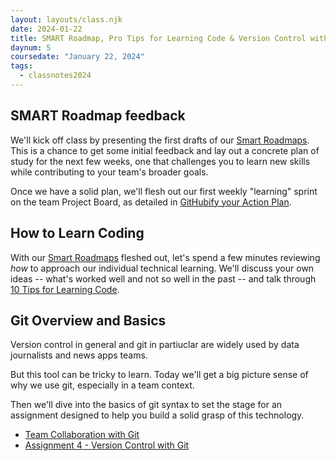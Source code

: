 ```yaml
---
layout: layouts/class.njk
date: 2024-01-22
title: SMART Roadmap, Pro Tips for Learning Code & Version Control with Git
daynum: 5
coursedate: "January 22, 2024"
tags:
  - classnotes2024
---
```



## SMART Roadmap feedback

We'll kick off class by presenting the first drafts of our [Smart Roadmaps](../../topics/smart_roadmap/). This is a chance to
get some initial feedback and lay out a concrete plan of study for the next few weeks, one that challenges you to learn new skills while contributing to your team's broader goals.

Once we have a solid plan, we'll flesh out our first weekly "learning" sprint on the team Project Board, as detailed in [GitHubify your Action Plan](../../topics/smart_roadmap/#githubify-your-action-plan).


## How to Learn Coding

With our [Smart Roadmaps](../../topics/smart_roadmap/) fleshed out, let's spend a few minutes reviewing *how* to approach our individual technical learning. We'll discuss your own ideas -- what's worked well and not so well in the past -- and talk through [10 Tips for Learning Code](../../topics/ten_tips_for_learning_code/).


## Git Overview and Basics

Version control in general and git in partiuclar are widely used by data journalists and news apps teams.

But this tool can be tricky to learn. Today we'll get a big picture sense of why we use git, especially in a team context.

Then we'll dive into the basics of git syntax to set the stage for an assignment designed to help you build a solid grasp of this technology.

* [Team Collaboration with Git](../../topics/team_collab_with_git/)
* [Assignment 4 - Version Control with Git](../../assignments/4/)

